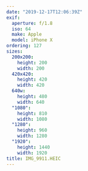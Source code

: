 ```yaml
---
date: "2019-12-17T12:06:39Z"
exif:
  aperture: f/1.8
  iso: 64
  make: Apple
  model: iPhone X
ordering: 127
sizes:
  200x200:
    height: 200
    width: 200
  420x420:
    height: 420
    width: 420
  640w:
    height: 480
    width: 640
  "1080":
    height: 810
    width: 1080
  "1280":
    height: 960
    width: 1280
  "1920":
    height: 1440
    width: 1920
title: IMG_9911.HEIC
---
```

